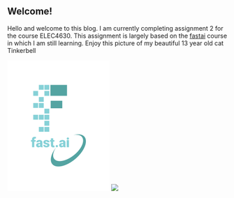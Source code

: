 ## Welcome!
Hello and welcome to this blog. I am currently completing assignment 2 for the course ELEC4630. This assignment is largely based on the [fastai](https://www.fast.ai) course in which I am still learning. Enjoy this picture of my beautiful 13 year old cat Tinkerbell

![Image of fast.ai logo](images/logo.png)
<img src="images/tinkerbell.png" width="200">
